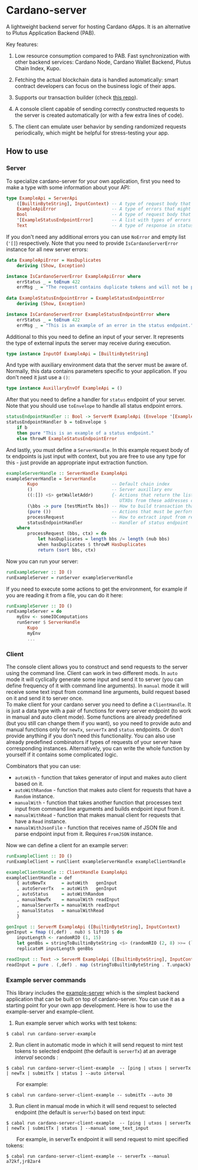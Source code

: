 # Cardano-server

A lightweight backend server for hosting Cardano dApps. It is an alternative to Plutus Application Backend (PAB).

Key features:

1. Low resource consumption compared to PAB. Fast synchronization with other backend services: Cardano Node, Cardano Wallet Backend, Plutus Chain Index, Kupo.

2. Fetching the actual blockchain data is handled automatically: smart contract developers can focus on the business logic of their apps.

3. Supports our transaction builder (check [this repo](https://github.com/encryptedcoins/plutus-apps-extra)).

4. A console client capable of sending correctly constructed requests to the server is created automatically (or with a few extra lines of code).

5. The client can emulate user behavior by sending randomized requests periodically, which might be helpful for stress-testing your app.

## How to use

### Server

To specialize cardano-server for your own application, first you need to make a type with some information about your API:

```haskell
type ExampleApi = ServerApi 
    ([BuiltinByteString], InputContext) -- A type of request body that we expect to receive in ServerTx and NewTx endpoints
    ExampleApiError                     -- A type of errors that might be thrown while processing user requests to these endpoints
    Bool                                -- A type of request body that we expect to receive in status enpoint
    '[ExampleStatusEndpointError]       -- A list with types of errors that might be thrown in status endpoint
    Text                                -- A type of response in status endpoint
```

If you don't need any additional errors you can use `NoError` and empty list (`'[]`) respectively.
Note that you need to provide `IsCardanoServerError` instance for all new server errors:

```haskell
data ExampleApiError = HasDuplicates
    deriving (Show, Exception)

instance IsCardanoServerError ExampleApiError where
    errStatus _ = toEnum 422
    errMsg _ = "The request contains duplicate tokens and will not be processed."
    
data ExampleStatusEndpointError = ExampleStatusEndpointError
    deriving (Show, Exception)

instance IsCardanoServerError ExampleStatusEndpointError where
    errStatus _ = toEnum 422
    errMsg _ = "This is an example of an error in the status endpoint."
```

Additional to this you need to define an input of your server. It represents the type of external inputs the server may receive during execution.

```haskell
type instance InputOf ExampleApi = [BuiltinByteString]
```

And type with auxiliary environment data that the server must be aware of. Normally, this data contains parameters specific to your application. If you don't need it just use a `()`:

```haskell
type instance AuxillaryEnvOf ExampleApi = ()
```

After that you need to define a handler for `status` endpoint of your server. Note that you should use `toEnvelope` to handle all status endpoint errors.

```haskell
statusEndpointHandler :: Bool -> ServerM ExampleApi (Envelope '[ExampleStatusEndpointError] Text)
statusEndpointHandler b = toEnvelope $ 
    if b 
    then pure "This is an example of a status endpoint." 
    else throwM ExampleStatusEndpointError
```

And lastly, you must define a `ServerHandle`.
In this example request body of tx endpoints is just input with context, but you are free to use any type for this - just provide an appropriate input extraction function.

```haskell    
exampleServerHandle :: ServerHandle ExampleApi
exampleServerHandle = ServerHandle
        Kupo                            -- Default chain index
        ()                              -- Server auxillary env
        ((:[]) <$> getWalletAddr)       {- Actions that return the list of currently tracked Cardano network addresses. 
                                           UTXOs from these addresses can be used for constructing transactions. -}
        (\bbs -> pure [testMintTx bbs]) -- How to build transaction that will handle server input
        (pure ())                       -- Actions that must be performed on repeat whenever the server is idle
        processRequest                  -- How to extract input from request in tx endpoints
        statusEndpointHandler           -- Handler of status endpoint
    where
        processRequest (bbs, ctx) = do
            let hasDuplicates = length bbs /= length (nub bbs)
            when hasDuplicates $ throwM HasDuplicates
            return (sort bbs, ctx)
```

Now you can run your server:

```haskell
runExampleServer :: IO ()
runExampleServer = runServer exampleServerHandle
```

If you need to execute some actions to get the environment, for example if you are reading it from a file, you can do it here:

```haskell
runExampleServer :: IO ()
runExampleServer = do
    myEnv <- someIOComputations
    runServer $ ServerHandle
        Kupo
        myEnv
        ...
```

### Client

The console client allows you to construct and send requests to the server using the command line. Client can work in two different mods. In `auto` mode it will cyclically generate some input and send it to server (you can define frequency of it with command line arguments). In `manual` mode it will receive some text input from command line arguments, build request based on it and send it to server once.</br>
To make client for your cardano server you need to define a `ClientHandle`. It is just a data type with a pair of functions for every server endpoint (to work in manual and auto client mode). Some functions are already predefined (but you still can change them if you want), so you need to provide auto and manual functions only for `newTx`, `serverTx` and `status` endpoints. Or don't provide anything if you don't need this functionality. You can also use already predefined combinators if types of requests of your server have corresponding instances. Alternatively, you can write the whole function by yourself if it contains some complicated logic.

Combinators that you can use:
- `autoWith` - function that takes generator of input and makes auto client based on it.
- `autoWithRandom` - function that makes auto client for requests that have a `Random` instance.
- `manualWith` - function that takes another function that processes text input from command line arguments and builds endpoint input from it.
- `manualWithRead` - function that makes manual client for requests that have a `Read` instance.
- `manualWithJsonFile` - function that receives name of JSON file and parse endpoint input from it. Requires `FromJSON` instance.

Now we can define a client for an example server:

```haskell
runExampleClient :: IO ()
runExampleClient = runClient exampleServerHandle exampleClientHandle

exampleClientHandle :: ClientHandle ExampleApi
exampleClientHandle = def
    { autoNewTx      = autoWith   genInput
    , autoServerTx   = autoWith   genInput
    , autoStatus     = autoWithRandom   
    , manualNewTx    = manualWith readInput
    , manualServerTx = manualWith readInput
    , manualStatus   = manualWithRead
    }

genInput :: ServerM ExampleApi ([BuiltinByteString], InputContext)
genInput = fmap ((,def) . nub) $ liftIO $ do
    inputLength <- randomRIO (1, 15)
    let genBbs = stringToBuiltinByteString <$> (randomRIO (2, 8) >>= (`replicateM` randomIO))
    replicateM inputLength genBbs

readInput :: Text -> ServerM ExampleApi ([BuiltinByteString], InputContext)
readInput = pure . (,def) . map (stringToBuiltinByteString . T.unpack) . T.splitOn ","
```

### Example server commands

This library includes the [example-server](https://github.com/encryptedcoins/cardano-server/blob/main/src/Cardano/Server/TestingServer/Main.hs) which is the simplest backend application that can be built on top of cardano-server. You can use it as a starting point for your own app development. Here is how to use the example-server and example-client.

1. Run example server which works with test tokens:</br>
```console
$ cabal run cardano-server-example
```

2. Run client in automatic mode in which it will send request to mint test tokens to selected endpoint (the default is `serverTx`) at an average *interval* seconds :</br>
```console
$ cabal run cardano-server-client-example  -- [ping | utxos | serverTx | newTx | submitTx | status ] --auto interval
```
&emsp;&emsp;For example:
```console
$ cabal run cardano-server-client-example -- submitTx --auto 30
```

3. Run client in manual mode in which it will send request to selected endpoint (the default is `serverTx`) based on text input:</br>
```console
$ cabal run cardano-server-client-example  -- [ping | utxos | serverTx | newTx | submitTx | status ] --manual some_text_input
```
&emsp;&emsp;For example, in serverTx endpoint it will send request to mint specified tokens:
```console
$ cabal run cardano-server-client-example -- serverTx --manual a72kf,jr82ar4
```

